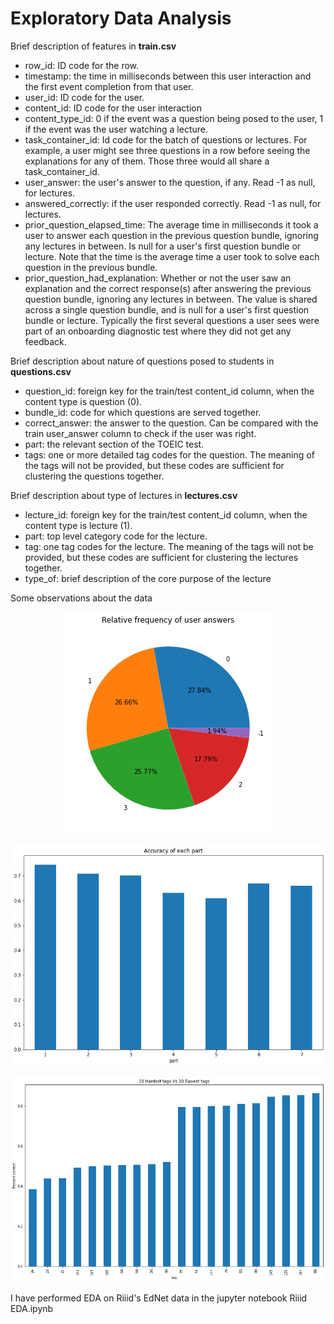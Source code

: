# Exploratory Data Analysis

Brief description of features in **train.csv**

- row_id: ID code for the row.
- timestamp: the time in milliseconds between this user interaction and the first event completion from that user.
- user_id: ID code for the user.
- content_id: ID code for the user interaction
- content_type_id: 0 if the event was a question being posed to the user, 1 if the event was the user watching a lecture.
- task_container_id: Id code for the batch of questions or lectures. For example, a user might see three questions in a row before seeing the explanations for any of them. Those three would all share a task_container_id.
- user_answer: the user's answer to the question, if any. Read -1 as null, for lectures.
- answered_correctly: if the user responded correctly. Read -1 as null, for lectures.
- prior_question_elapsed_time: The average time in milliseconds it took a user to answer each question in the previous question bundle, ignoring any lectures in between. Is null for a user's first question bundle or lecture. Note that the time is the average time a user took to solve each question in the previous bundle.
- prior_question_had_explanation: Whether or not the user saw an explanation and the correct response(s) after answering the previous question bundle, ignoring any lectures in between. The value is shared across a single question bundle, and is null for a user's first question bundle or lecture. Typically the first several questions a user sees were part of an onboarding diagnostic test where they did not get any feedback.

Brief description about nature of questions posed to students in **questions.csv**
- question_id: foreign key for the train/test content_id column, when the content type is question (0).
- bundle_id: code for which questions are served together.
- correct_answer: the answer to the question. Can be compared with the train user_answer column to check if the user was right.
- part: the relevant section of the TOEIC test.
- tags: one or more detailed tag codes for the question. The meaning of the tags will not be provided, but these codes are sufficient for clustering the questions together.

Brief description about type of lectures in **lectures.csv**
- lecture_id: foreign key for the train/test content_id column, when the content type is lecture (1).
- part: top level category code for the lecture.
- tag: one tag codes for the lecture. The meaning of the tags will not be provided, but these codes are sufficient for clustering the lectures together.
- type_of: brief description of the core purpose of the lecture

Some observations about the data

<p align="center">
  <img src="user_answers.png">
</p>

<p align="center">
  <img src="part_imp.png">
</p>

![](tag_imp.png)

I have performed EDA on Riiid's EdNet data in the jupyter notebook Riiid EDA.ipynb

